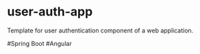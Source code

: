 # user-auth-app
Template for user authentication component of a web application.

#Spring  Boot
#Angular
